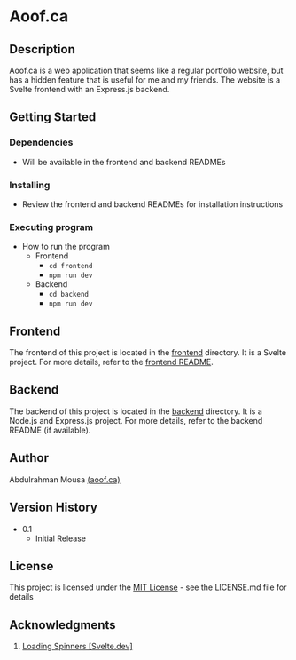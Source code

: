 # Aoof.ca

## Description

Aoof.ca is a web application that seems like a regular portfolio website, but has a hidden feature that is useful for me and my friends. The website is a Svelte frontend with an Express.js backend.

## Getting Started

### Dependencies

* Will be available in the frontend and backend READMEs

### Installing

* Review the frontend and backend READMEs for installation instructions

### Executing program

* How to run the program
    - Frontend
        - `cd frontend`
        - `npm run dev`
    - Backend
        - `cd backend`
        - `npm run dev`

## Frontend

The frontend of this project is located in the [frontend](frontend) directory. It is a Svelte project. For more details, refer to the [frontend README](frontend/README.md).

## Backend

The backend of this project is located in the [backend](backend) directory. It is a Node.js and Express.js project. For more details, refer to the backend README (if available).

## Author

Abdulrahman Mousa [(aoof.ca)](https://aoof.ca)

## Version History

* 0.1
    * Initial Release

## License

This project is licensed under the [MIT License](https://opensource.org/licenses/MIT) - see the LICENSE.md file for details

## Acknowledgments

1. [Loading Spinners [Svelte.dev]](https://svelte.dev/repl/14a03ba29cbc408f8d26904c2f59a985?version=3.46.4)

